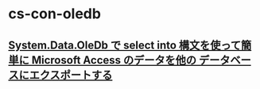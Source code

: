 # cs-con-oledb

## [System.Data.OleDb で select into 構文を使って簡単に Microsoft Access のデータを他の データベースにエクスポートする](https://logicalerror.seesaa.net/article/453567632.html)
